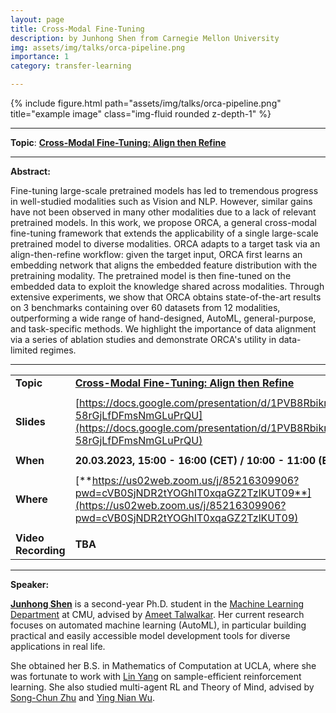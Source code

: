 ```yaml
---
layout: page
title: Cross-Modal Fine-Tuning
description: by Junhong Shen from Carnegie Mellon University
img: assets/img/talks/orca-pipeline.png
importance: 1
category: transfer-learning

---
```




<div class="row">
    <div class="col-sm mt-3 mt-md-0">
        {% include figure.html path="assets/img/talks/orca-pipeline.png" title="example image" class="img-fluid rounded z-depth-1" %}
    </div>
</div>
<hr>

**Topic**:  [**Cross-Modal Fine-Tuning: Align then Refine**](https://arxiv.org/abs/2302.05738)


<hr>

**Abstract:**  

Fine-tuning large-scale pretrained models has led to tremendous progress in well-studied modalities such as Vision and NLP. However, similar gains have not been observed in many other modalities due to a lack of relevant pretrained models. In this work, we propose ORCA, a general cross-modal fine-tuning framework that extends the applicability of a single large-scale pretrained model to diverse modalities. ORCA adapts to a target task via an align-then-refine workflow: given the target input, ORCA first learns an embedding network that aligns the embedded feature distribution with the pretraining modality. The pretrained model is then fine-tuned on the embedded data to exploit the knowledge shared across modalities. Through extensive experiments, we show that ORCA obtains state-of-the-art results on 3 benchmarks containing over 60 datasets from 12 modalities, outperforming a wide range of hand-designed, AutoML, general-purpose, and task-specific methods. We highlight the importance of data alignment via a series of ablation studies and demonstrate ORCA's utility in data-limited regimes.

<hr>


|                     |                                                              |
| ------------------- | ------------------------------------------------------------ |
| **Topic**           | [**Cross-Modal Fine-Tuning: Align then Refine**](https://arxiv.org/abs/2302.05738) |
|                     |                                                              |
| **Slides**          | [https://docs.google.com/presentation/d/1PVB8Rbikrv80qMUtS4Obbj-58rGjLfDFmsNmGLuPrQU](https://docs.google.com/presentation/d/1PVB8Rbikrv80qMUtS4Obbj-58rGjLfDFmsNmGLuPrQU) |
|                     |                                                              |
| **When**            | **20.03.2023, 15:00 - 16:00 (CET) / 10:00 - 11:00 (EDT)**    |
|                     |                                                              |
| **Where**           | [**https://us02web.zoom.us/j/85216309906?pwd=cVB0SjNDR2tYOGhIT0xqaGZ2TzlKUT09**](https://us02web.zoom.us/j/85216309906?pwd=cVB0SjNDR2tYOGhIT0xqaGZ2TzlKUT09) |
|                     |                                                              |
| **Video Recording** | **TBA**                                                      |


<hr>

**Speaker:**

[**Junhong Shen**](https://sjunhongshen.github.io) is a second-year Ph.D. student in the [Machine Learning Department](https://www.ml.cmu.edu/) at CMU, advised by [Ameet Talwalkar](http://www.cs.cmu.edu/~atalwalk/). Her current research focuses on automated machine learning (AutoML), in particular building practical and easily accessible model development tools for diverse applications in real life.

She obtained her B.S. in Mathematics of Computation at UCLA, where she was fortunate to work with [Lin Yang](http://drlinyang.net/) on sample-efficient reinforcement learning. She also studied multi-agent RL and Theory of Mind, advised by [Song-Chun Zhu](http://www.stat.ucla.edu/~sczhu/) and [Ying Nian Wu](http://www.stat.ucla.edu/~ywu/).
